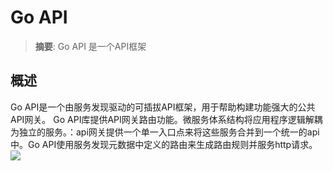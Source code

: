 # Go API
> **摘要**: Go API 是一个API框架

## 概述

Go API是一个由服务发现驱动的可插拔API框架，用于帮助构建功能强大的公共API网关。
Go API库提供API网关路由功能。微服务体系结构将应用程序逻辑解耦为独立的服务。：api网关提供一个单一入口点来将这些服务合并到一个统一的api中。Go API使用服务发现元数据中定义的路由来生成路由规则并服务http请求。
<img src="https://micro.mu/docs/images/go-api.png?v=1" />